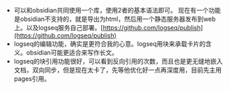 - 可以和obsidian共同使用一个库，使用2者的基本语法即可。
  现在有一个功能是obsidian不支持的，就是导出为html，然后用一个静态服务器发布到web上。以及logseq服务自己部署。[https://github.com/logseq/publish](https://github.com/logseq/publish)
- logseq的编辑功能，确实是更符合我的心意。logseq用块来承载卡片的含义。obsidian可能更适合来写作长文。
- logseq的块引用功能很好，可以看到反向引用的次数，而且也是更无缝地嵌入文档，双向同步，但是现在太卡了，先等他优化好一点再深度用，目前先主用pages引用。
